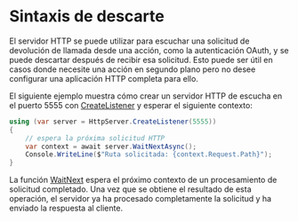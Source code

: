 # Sintaxis de descarte

El servidor HTTP se puede utilizar para escuchar una solicitud de devolución de llamada desde una acción, como la autenticación OAuth, y se puede descartar después de recibir esa solicitud. Esto puede ser útil en casos donde necesite una acción en segundo plano pero no desee configurar una aplicación HTTP completa para ello.

El siguiente ejemplo muestra cómo crear un servidor HTTP de escucha en el puerto 5555 con [CreateListener](/api/Sisk.Core.Http.HttpServer.CreateListener) y esperar el siguiente contexto:

```csharp
using (var server = HttpServer.CreateListener(5555))
{
    // espera la próxima solicitud HTTP
    var context = await server.WaitNextAsync();
    Console.WriteLine($"Ruta solicitada: {context.Request.Path}");
}
```

La función [WaitNext](/api/Sisk.Core.Http.HttpServer.WaitNext) espera el próximo contexto de un procesamiento de solicitud completado. Una vez que se obtiene el resultado de esta operación, el servidor ya ha procesado completamente la solicitud y ha enviado la respuesta al cliente.